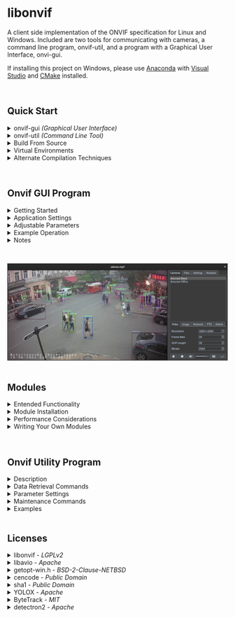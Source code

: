 
libonvif
========

A client side implementation of the ONVIF specification for Linux and Windows.
Included are two tools for communicating with cameras, a command line program,
onvif-util, and a program with a Graphical User Interface, onvi-gui.

If installing this project on Windows, please use 
[Anaconda](https://www.anaconda.com/) 
with [Visual Studio](https://visualstudio.microsoft.com/) and 
[CMake](https://cmake.org/) installed.

&nbsp;

## Quick Start

<details>
<summary>onvif-gui <i>(Graphical User Interface)</i></summary>
&nbsp;

---

### Linux

* ### Step 1. Install Dependecies

  ```
  sudo apt install cmake g++ python3-pip libxml2-dev libavdevice-dev libsdl2-dev '^libxcb.*-dev' libxkbcommon-x11-dev
  ```

* ### Step 2. Set up virtual environment

  ```
  pip install virtualenv
  virtualenv myenv
  source myenv/bin/activate
  ```

* ### Step 3. Install onvif-gui

  ```
  pip install onvif-gui
  ```

* ### Step 4. Launch program

  ```
  onvif-gui
  ```

### Windows

  Please follow the instructions for Build From Source

---
&nbsp;
</details>


<details>
<summary>onvif-util <i>(Command Line Tool)</i></summary>
&nbsp;

---

### Step 1. Install Dependencies

* ### Linux
  ```
  sudo apt install git cmake g++ libxml2-dev
  ```

* ### Windows (use Anaconda prompt)
  ```
  conda install -c conda-forge git libxml2
  ```

### Step 2. Install onvif-util

* ### Linux

  ```
  git clone --recursive https://github.com/sr99622/libonvif
  cd libonvif
  mkdir build
  cd build
  cmake -DWITHOUT_PYTHON=ON ..
  make
  sudo make install
  sudo ldconfig
  ```

* ### Windows (use Anaconda prompt)

  ```
  git clone --recursive https://github.com/sr99622/libonvif
  cd libonvif
  mkdir build
  cd build
  cmake -DWITHOUT_PYTHON=ON -DCMAKE_INSTALL_PREFIX=%CONDA_PREFIX%\Library ..
  cmake --build . --config Release
  cmake --install .
  ```

### Step 3. Test the program

```
onvif-util -a
```

### Step 4. Get program help

```
onvif-util -h
```

---
&nbsp;

</details>

<details>

<summary>Build From Source</summary>
&nbsp;

---

### Step 1. Install Dependencies

* ### Linux
  ```
  sudo apt install git cmake g++ python3-pip libxml2-dev libavdevice-dev libsdl2-dev '^libxcb.*-dev' libxkbcommon-x11-dev
  ```

* ### Windows (use Anaconda prompt)

  Please create a conda environment for dependencies

  ```
  conda create --name myenv -c conda-forge python git ffmpeg sdl2 libxml2
  conda activate myenv
  ```

### Step 2. Clone Reposistory and Install

```
git clone --recursive https://github.com/sr99622/libonvif
cd libonvif/libonvif
pip install .
cd ../libavio
pip install .
cd ../onvif-gui
pip install .
```

### Step 3. Launch Program

```
onvif-gui
```

---

&nbsp;
</details>

<details>
<summary>Virtual Environments</summary>
&nbsp;

---
Using a virtual environment is strongly recommended.
&nbsp;
On Windows, the use of Anaconda to install the program will use a virtual
environment.  It is suggested to create a dedicated environment for the program.
&nbsp;
On Linux, the use of [virtualenv](https://virtualenv.pypa.io/en/latest/) is recommended. 
This is a very simple tool to use that can be set up easily.

```
pip install virtualenv
virtualenv myenv
source myenv/bin/activate
```

These commands will set up a virtual environment that can be used to install and 
run the program in a safe manner.  Files used by the environment will be kept in
the directory myenv.
&nbsp;
To exit the virtual environment, use

```
deactivate
```

---
&nbsp;
</details>

<details>
<summary>Alternate Compilation Techniques</summary>
&nbsp;

---
Configuration issues may cause build steps to fail.  In some cases, it is possible
to continue with installation using other methods than those listed above. They
may be successful where other techniques have not if issues are confined to a 
specific tool.  These instructions assume that the Dependencies have been installed
and the source code cloned as per Build From Source.

* ### Configure directly using cmake

```
cd libonvif
sudo rm -R build
mkdir build
cd build
cmake ..
make
cd ../onvif-gui
python run.py
```

* ### Invoke setup.py directly

```
cd libonvif/libonvif
python setup.py install 
cd ../libavio
python setup.py install
cd ../onvif-gui
python setup.py install
onvif-gui
```

---
&nbsp;
</details>

&nbsp;

## Onvif GUI Program

<details>
<summary>Getting Started</summary>
&nbsp;

---

<p>
To get started, click the Discovery button, which is the second button from the right
at the bottom of the screen.  A login screen will appear for each camera as it is found.
The Settings tab may be used to set a default login that can be used automatically.
<p>
Upon completion of discovery, the camera list will be populated. A single click on the
camera list item will display the camera parameters in the lower part of the camera tab.
Double clicking the camera name in the list will display the camera video output. 
<p>
Camera parameters are available on the tabs on the lower right side of the application. 
Once a parameter has been changed, the Apply button will be enabled, which can be used 
to commit the change to the camera.  It may be necessary to re-start the video output 
stream in order to see the changes.  The Apply button is found in the lower right hand
corner below the tabs.

---

&nbsp;

</details>

<details>
<summary>Application Settings</summary>
&nbsp;

---

- Auto Discovery - When checked, the application will automatcally start discovery upon launch, 
  otherwise use the Discover button.
- Common Username - Default username used during discover.
- Common Password - Default password used during discover.
- Hardware Decoder - If available, can be set to use GPU video decoding.
- Video Filter - FFMPEG filter strings may be used to modify the video
- Direct Rendering - May be used in Windows to increase performance
- Convert to RGB - The default setting is ON, may be turned on for performance
- Disable Audio, Disable Video - Used to limit streams to a single medium
- Post Process Record - Recording will be the encoded video stream rather than raw packets
- Hardware Encode - If available, use the GPU for encoding
- Process Frame - Video frame data is processed by the sample python module
- Low Latency - Reduces the buffer size to reduce latency, may cause instability
- Pre-Record Cache Size - A cache of media packets is stored locally prior to decoding and will
  be pre-pended to the file stream when Pre Process recording.  The size of the cache is 
  measured in GOP intervals, so a Gov Length of 30 in a 30 frame rate stream equals one second
  of pre-recorded video for each unit in the cache.
- Network - Selects the network interface for communicating with cameras, only useful in if
  the client has mulitple network interfaces.

---
&nbsp;
</details>

<details>
<summary>Adjustable Parameters</summary>
&nbsp;

---

Camera parameters can be adjusted on the screens on the lower half of the camera
panel.  Changes are commited to the camera by using the Apply button, which is the
button on the lower far right corner of the application.  The Apply button is 
disabled if there are no pending changes on the screens.  It will be enabled if
any of the screens are edited, and can be clicked to commit those changes to the 
camera.

* ### Video:

  - Resolution  
  - Frame Rate  
  - Gov Length  
  - Bitrate  

* ### Image:

  - Brightness
  - Saturation
  - Contrast
  - Sharpness

* ### Network:

    If the DHCP is enabled, all fields are set by the server, if DHCP is disabled, other 
    network settings may be completed manually.  Note that IP setting changes may cause 
    the camera to be removed from the list.  Use the Discover button to find the camera.
    Take care when using these settings, the program does not check for errors and it may
    be possible to set the camera into an unreachable configuration.

    - IP Address
    - Subnet Mask
    - Gateway
    - Primary DNS

* ### PTZ:

    Settings pertain to preset selections or current camera position.  The arrow keys, 
    Zoom In and Zoom out control the position and zoom. The numbered buttons on the left 
    correspond to preset positions.  The blank text box may be used to address presets 
    numbered higher than 5. To set a preset, position the camera, then check Set Preset, 
    then click the numbered preset button.

* ### Admin:

    - Camera Name  - Changes the application display name of the camera.
    - Set admin Password - Can be used to change the password for the camera.
    - Sync Time - Reset the camera's current time without regard to time zone.
    - Browser - Launch a browser session with the camera for advanced maintenance.
    - Enable Reboot - Enable the reboot button for use.  Camera will be removed from list.
    - Enable Reset - Enable the reset button for use.  Use with caution, all camera 
      settings will be reset.

---
&nbsp;
</details>

<details>
<summary>Example Operation</summary>
&nbsp;

---
To change the video resolution of a camera output, Double click on the camera name in 
the list.  The camera video output should display in the viewer.  Select the Video tab 
and use the drop down box labelled Resolution.  Upon changing the selection, the Apply 
button will be enabled.  Click the Apply button to make the change.  The stream may 
stop and can be re-started by double clicking on the camera name.
<p>
If camera is not repsonding to a particular command, or a command needed is not present 
on the tool, go to the Admin tab and click the browser button.  This will launch the 
browser using the camera IP address.  Log into the camera and settings should be 
avialable in native format for the camera configuration.

---

&nbsp;

</details>

<details>
<summary>Notes</summary>
&nbsp;

---
Camera compliance with the onvif standard is often incomplete and in some cases 
incorrect. Success with the onvif-util may be limited in many cases. Cameras 
made by Hikvision will have the greatest level of compatibility with onvif-util. 
Cameras made by Dahua will have a close degree of compatability with some notable 
exceptions regarding gateway and DNS settings. Time settings may not be reliable 
in some cases. If the time is set without the zone flag, the time appearing in 
the camera feed will be synced to the computer time. If the time zone flag is used, 
the displayed time may be set to an offset from the computer time based on the 
timezone setting of the camera.
<p>
If the camera DNS setting is properly onvif compliant, the IP address may be reliably 
set. Some cameras may not respond to the DNS setting requested by onvif_gui due 
to non compliance. Note that the camera may reboot automatically under some conditions 
if the DNS setting is changed from off to on.  
<p>
Video settings are reliable. The Admin Password setting is reliable, as well as the reboot 
command. If there is an issue with a particular setting, it is recommended to connect to 
the camera with a web browser, as most cameras will have a web interface that will allow you 
to make the changes reliably. The gui version has a button on the Admin tab that will launch 
the web browser with the camera ip address automatically.


---

&nbsp;

</details>

&nbsp;
<div align="center"><img src="assets/screenshot.png"></div>
&nbsp;

## Modules

<details>

<summary>Entended Functionality</summary>
&nbsp;

---

## Video Stream Processing

onvif-gui has a facility for incorporating python programs to operate on the
video stream.  The Modules tab is the user interface for this feature. 
<p>
Developers may extend the functionality of onvif-gui by writing a python
module that conforms to the class template used by the program.
<p>
There is a minimal example program called sample.py that demonstrates how 
data is trsansferred from the main program to the python module and it's GUI i
nterface implementation.
<p>
The program comes with pre-installed modules that may be enabled by following
the installation instructions following.

* ### YOLOX with ByteTrack

There is included with onvif-gui a full implementation of the YOLOX algorithm
along with an associated tracking algorithm known as ByteTrack.  These algorithms 
are implemented using pytorch, which requires some specific configuration, see
Module Installation for details.
<p>
Please note that if running a customized model, the model name parameter must be 
set to match the model depth.  For example if the custom model using yolox_m 
format, the Model Name parameter must be set to yolox_m.  The error message
'Error(s) in loading state_dict for YOLOX' is typical for the failure to 
correctly match these parameters.

* ### Detectron2

Instance Segmentation and Keypoint discovery are implemented using 
[detectron2](https://github.com/facebookresearch/detectron2)

## Audio Stream Processing

onvif-gui can also process audio streams using python modules.  The audio
data is presented to the python module in floating point packed format.
Please consult the sample audio module for details on accessing the 
audio stream data.

---

&nbsp;

</details>

<details>

<summary>Module Installation</summary>
&nbsp;

---
Pre-installed modules require pytorch and other dependencies in order to run. 
A virtual environment is recommended.  These instructions assume that onvif-gui
has been installed as directed above.

*  ### Linux Module Dependency Installation

  ```
  pip install torch torchvision torchaudio --index-url https://download.pytorch.org/whl/cu117 
  pip install cloudpickle pycocotools fairscale timm omegaconf scipy cython cython_bbox_fix lap iopath fvcore
  ```

* ### Windows Module Dependency Installation

These instructions assume that Visual Studio is installed and  a conda environment has been 
activated as described in the Build From Source instructions.  

  ```
  pip install torch torchvision torchaudio --index-url https://download.pytorch.org/whl/cu117 
  pip install cloudpickle pycocotools fairscale timm omegaconf scipy cython cython_bbox_fix iopath fvcore
  git clone https://github.com/gatagat/lap
  cd lap
  pip install .
  ```

Note that when starting the modules, the program is set to automatically download the required 
pytorch model.  In order to visualize detections, it is necessary to select at least on class
to be identified on the module GUI panel.  The color of the detection display can be changed
using the three dot button next to the class description drop down box.

---
&nbsp;

</details>


<details>

<summary>Performance Considerations</summary>
&nbsp;

---

* ### Module Run Time

When running these algorithms, bear in mind that they are computationally expensive.
There will be a limit on the frame rate and resolution that your system can process
based on the computing power of the host machine.  
<p>
The amount of time a module spends running during each frame is displayed for a 
module during execution.  The frame rate of the module is the inverse of this
number.  Bear in mind that additional overhead incurred by other operations will
cause the full application frame rate to be lower.

* ### Performance Tuning

Module run time can be managed by adjusting key parameters.  Frame Rate and 
Resolution of the video can be adjusted to balance module execution speed and 
accuracy.  Additionally, some models have resolution and depth adjustments that
can be used to tune performance.

* ### Adjusting Video Frame Rate

Limiting the frame rate can be done on cameras using the video settings tab.  Frame 
rate on files can be set by using the filter command 'fps=10' where 10 is the desired 
frame rate.  

* ### Adjusting Video Resolution

Likewise, resolution can be set on files with the video filter
using the scale directive, i.e. 'scale=1280x720'.  Consecutive video filters can
be run using a comma as delimiter between the commands, i.e. 'fps=10,scale=1280x720'.

---

&nbsp;
</details>

<details>
<summary>Writing Your Own Modules</summary>
&nbsp;

---
Modules allow developers to ectend the functionality of onvif-gui.  The video 
stream frames are accessible from a python program configured to operate within 
the onvif-gui framework.  Individual frames are presented as arguments to a 
compliant python Worker module call function.
<p>
No special processing is required to access the frame data, it is presented in
numpy format, which is compatible with python constucts such as opencv or PIL
image formats.
<p>
The modules consist of two classes, a Configuration class, which must inherit
the QWidget object, and a Worker class, which has a default __call__ function
to receive the frame data.
<p>
A user defined folder can be specified to hold the module source code.  Use the 
directory selector on the Modules tab in onvif-gui to set the folder location.
<p>
Please consult the sample.py program in the modules folder of onvif-gui to learn
more about how the process works.

---
&nbsp;
</details>

&nbsp;


## Onvif Utility Program

<details>
<summary>Description</summary>
&nbsp;

---
View and set parameters on onvif compatible IP cameras. The command may be used to 
find and identify cameras, and then to create an interactive session that can be 
used to query and set camera properties. 

```
onvif-util

-a, --all
    show all cameras on the network

-h, --help
    show the help for this command

-u, --user 
    set the username for the camera login

-p, --password
    set the password for the camera login
```

To view all cameras on the network:
```
onvif-util -a
```

To login to a particular camera:
```
onvif-util -u username -p password ip_address
```

To login to a camera with safe mode disabled:
```
onvif-util -s -u username -p password ip_address
```


---

&nbsp;
</details>

<details>
<summary>Data Retrieval Commands</summary>
&nbsp;

---

Once logged into the camera you can view data using the 'get' command followed by 
the data requested. The (n) indicates an optional profile index to apply the setting, 
otherwise the current profile is used

- get rtsp 'pass'(optional) (n) - Get rtsp uri for camera, with optional password credential
- get capabilities
- get time
- get profiles
- get profile (n)
- get video (n)
- get video options (n)
- get imaging
- get imaging options
- get network

---
&nbsp;
</details>

<details>
<summary>Parameter Settings</summary>
&nbsp;

---

Once logged into the camera you can set parameters using the 'set' command followed by 
the parameters. The (n) indicates an optional profile index to apply the setting, 
otherwise the current profile is used

- set resolution (n) - Resolution setting in the format widthxheight, must match option
- set framerate (n)
- set gov_length (n)
- set bitrate (n)
- set bightness value(required)
- set contrast value(required)
- set saturation value(required)
- set sharpness value(required)
- set ip_address value(required)
- set default_gateway value(required)
- set dns value(required)
- set dhcp value(required) - Accepted settings are 'on' and 'off'
- set password value(required)

---
&nbsp;
</details>

<details>
<summary>Maintenance Commands</summary>
&nbsp;

---
- help
- safe - set safe mode on.  Viewer and browser are disabled
- unsafe - set safe mode off.  Viewer and browser are enabled
- browser - Use browser to access camera configurations
- view (n) - View the camera output using ffplay (ffplay must be installed in the path)
- view player (n) - View the camera output with user specified player e.g. view vlc
- sync_time 'zone'(optional) - Sync the camera time to the computer
- dump - Full set of raw data from camera configuration
- reboot
- quit - To Exit Camera Session

---
&nbsp;
</details>

<details>
<summary>Examples</summary>
&nbsp;

    > onvif-util -a

      Looking for cameras on the network...
      Found 8 cameras
      192.168.1.18 localhost(TV TV-IP319PI)
      192.168.1.7 (IPC-BO IPC-122)
      192.168.1.14 IPC(Dahua IPC-HDW4631C-A)
      192.168.1.6 IPC(Amcrest IP2M-841EB)
      192.168.1.12 (AXIS M1065-LW)
      192.168.1.12 (AXIS M1065-LW)
      192.168.1.2 IPC(Amcrest IP3M-HX2W)
      192.168.1.11 R2(IPC-model)

    To start a session with a camera, use the login credentials

    > onvif-util -u admin -p admin123 192.168.1.12

      found host: 192.168.1.12
      successfully connected to host
        name:   AXIS M1065-LW
        serial: ACCC8E99C915

    Get current settings for video

    > get video

      Profile set to profile_1_h264

      Resolution: 1920 x 1080
      Frame Rate: 25
      Gov Length: 30
      Bit Rate:   4096

    Get available video settings

    > get video options

      Available Resolutions
        1920 x 1080
        1280 x 720
        640 x 480
        320 x 240
      Min Gov Length: 1
      Max Gov Length: 32767
      Min Frame Rate: 1
      Max Frame Rate: 30
      Min Bit Rate: 1
      Max Bit Rate: 2147483647

    Set video resolution

    > set resolution 1280x720

      Resolution was set to 1280 x 720

    Exit session

    > quit
</details>
&nbsp;


## Licenses

<details>
<summary>libonvif - <i>LGPLv2</i></summary>
&nbsp;

---

 Copyright (c) 2018, 2020, 2022, 2023 Stephen Rhodes 

 License: LGPLv2

 This library is free software; you can redistribute it and/or
 modify it under the terms of the GNU Lesser General Public
 License as published by the Free Software Foundation; either
 version 2.1 of the License, or (at your option) any later version.
 
 This library is distributed in the hope that it will be useful,
 but WITHOUT ANY WARRANTY; without even the implied warranty of
 MERCHANTABILITY or FITNESS FOR A PARTICULAR PURPOSE.  See the GNU
 Lesser General Public License for more details.
 
 You should have received a copy of the GNU Lesser General Public
 License along with this library; if not, write to the Free Software
 Foundation, Inc., 51 Franklin Street, Fifth Floor, Boston, MA 02110-1301 USA

 ---

 &nbsp;

</details>

<details>
<summary>libavio - <i>Apache</i></summary>
&nbsp;

---

 libavio Copyright (c) 2022, 2023 Stephen Rhodes

 License: Apache

 Licensed under the Apache License, Version 2.0 (the "License");
 you may not use this file except in compliance with the License.
 You may obtain a copy of the License at

    http://www.apache.org/licenses/LICENSE-2.0

 Unless required by applicable law or agreed to in writing, software
 distributed under the License is distributed on an "AS IS" BASIS,
 WITHOUT WARRANTIES OR CONDITIONS OF ANY KIND, either express or implied.
 See the License for the specific language governing permissions and
 limitations under the License.

---

&nbsp;
</details>

<details>
<summary>getopt-win.h - <i>BSD-2-Clause-NETBSD</i></summary>
&nbsp;

---

 getopt-win.h (originally getopt.h) Copyright (c) 2002 Todd C. Miller <Todd.Miller@courtesan.com> and Copyright (c) 2000 The NetBSD Foundation, Inc.

 License: BSD-2-Clause-NETBSD

 Redistribution and use in source and binary forms, with or without
 modification, are permitted provided that the following conditions
 are met:
 1. Redistributions of source code must retain the above copyright
    notice, this list of conditions and the following disclaimer.
 2. Redistributions in binary form must reproduce the above copyright
    notice, this list of conditions and the following disclaimer in
    the documentation and/or other materials provided with the
    distribution.
 .
 THIS SOFTWARE IS PROVIDED BY THE NETBSD FOUNDATION, INC. AND
 CONTRIBUTORS ``AS IS'' AND ANY EXPRESS OR IMPLIED WARRANTIES,
 INCLUDING, BUT NOT LIMITED TO, THE IMPLIED WARRANTIES OF
 MERCHANTABILITY AND FITNESS FOR A PARTICULAR PURPOSE ARE DISCLAIMED.
 IN NO EVENT SHALL THE FOUNDATION OR CONTRIBUTORS BE LIABLE FOR ANY
 DIRECT, INDIRECT, INCIDENTAL, SPECIAL, EXEMPLARY, OR CONSEQUENTIAL
 DAMAGES (INCLUDING, BUT NOT LIMITED TO, PROCUREMENT OF SUBSTITUTE
 GOODS OR SERVICES; LOSS OF USE, DATA, OR PROFITS; OR BUSINESS
 INTERRUPTION) HOWEVER CAUSED AND ON ANY THEORY OF LIABILITY, WHETHER
 IN CONTRACT, STRICT LIABILITY, OR TORT (INCLUDING NEGLIGENCE OR
 OTHERWISE) ARISING IN ANY WAY OUT OF THE USE OF THIS SOFTWARE, EVEN
 IF ADVISED OF THE POSSIBILITY OF SUCH DAMAGE.

---

&nbsp;
</details>

<details>
<summary>cencode - <i>Public Domain</i></summary>
&nbsp;
---

 cencode.h, cencode.c in Public Domain by Chris Venter : chris.venter[anti-spam]gmail.com 

 License: public-domain1

 Copyright-Only Dedication (based on United States law) or Public
 Domain Certification
 
 The person or persons who have associated work with this document
 (the "Dedicator" or "Certifier") hereby either (a) certifies that, to
 the best of his knowledge, the work of authorship identified is in
 the public domain of the country from which the work is published, or
 (b) hereby dedicates whatever copyright the dedicators holds in the
 work of authorship identified below (the "Work") to the public
 domain. A certifier, moreover, dedicates any copyright interest he
 may have in the associated work, and for these purposes, is described
 as a "dedicator" below.
 
 A certifier has taken reasonable steps to verify the copyright status
 of this work. Certifier recognizes that his good faith efforts may
 not shield him from liability if in fact the work certified is not in
 the public domain.
 
 Dedicator makes this dedication for the benefit of the public at
 large and to the detriment of the Dedicator's heirs and
 successors. Dedicator intends this dedication to be an overt act of
 relinquishment in perpetuity of all present and future rights under
 copyright law, whether vested or contingent, in the Work. Dedicator
 understands that such relinquishment of all rights includes the
 relinquishment of all rights to enforce (by lawsuit or otherwise)
 those copyrights in the Work.
 
 Dedicator recognizes that, once placed in the public domain, the Work
 may be freely reproduced, distributed, transmitted, used, modified,
 built upon, or otherwise exploited by anyone for any purpose,
 commercial or non-commercial, and in any way, including by methods
 that have not yet been invented or conceived.

---

&nbsp;
</details>

<details>
<summary>sha1 - <i>Public Domain</i></summary>
&nbsp;

---

 sha1.h, sha1.c in Public Domain by By Steve Reid <steve@edmweb.com>

 License: public-domain2
 
 100% Public Domain.

---

&nbsp;
</details>


<details>
<summary>YOLOX - <i>Apache</i></summary>
&nbsp;

---

 YOLOX 
 Copyright (c) 2021-2022 Megvii Inc. All rights reserved.

 License: Apache

 Licensed under the Apache License, Version 2.0 (the "License");
 you may not use this file except in compliance with the License.
 You may obtain a copy of the License at

     http://www.apache.org/licenses/LICENSE-2.0

 Unless required by applicable law or agreed to in writing, software
 distributed under the License is distributed on an "AS IS" BASIS,
 WITHOUT WARRANTIES OR CONDITIONS OF ANY KIND, either express or implied.
 See the License for the specific language governing permissions and
 limitations under the License.

## Cite YOLOX
If you use YOLOX in your research, please cite our work by using the following BibTeX entry:

```latex
 @article{yolox2021,
  title={YOLOX: Exceeding YOLO Series in 2021},
  author={Ge, Zheng and Liu, Songtao and Wang, Feng and Li, Zeming and Sun, Jian},
  journal={arXiv preprint arXiv:2107.08430},
  year={2021}
}
```
## In memory of Dr. Jian Sun
Without the guidance of [Dr. Sun Jian](http://www.jiansun.org/), YOLOX would not have been released and open sourced to the community.
The passing away of Dr. Sun Jian is a great loss to the Computer Vision field. We have added this section here to express our remembrance and condolences to our captain Dr. Sun.
It is hoped that every AI practitioner in the world will stick to the concept of "continuous innovation to expand cognitive boundaries, and extraordinary technology to achieve product value" and move forward all the way.

<div align="center"><img src="assets/sunjian.png" width="200"></div>
没有孙剑博士的指导，YOLOX也不会问世并开源给社区使用。
孙剑博士的离去是CV领域的一大损失，我们在此特别添加了这个部分来表达对我们的“船长”孙老师的纪念和哀思。
希望世界上的每个AI从业者秉持着“持续创新拓展认知边界，非凡科技成就产品价值”的观念，一路向前。

---

&nbsp;
</details>

<details>
<summary>ByteTrack - <i>MIT</i></summary>
&nbsp;

---

ByteTrack

MIT License

Copyright (c) 2021 Yifu Zhang

Permission is hereby granted, free of charge, to any person obtaining a copy
of this software and associated documentation files (the "Software"), to deal
in the Software without restriction, including without limitation the rights
to use, copy, modify, merge, publish, distribute, sublicense, and/or sell
copies of the Software, and to permit persons to whom the Software is
furnished to do so, subject to the following conditions:

The above copyright notice and this permission notice shall be included in all
copies or substantial portions of the Software.

THE SOFTWARE IS PROVIDED "AS IS", WITHOUT WARRANTY OF ANY KIND, EXPRESS OR
IMPLIED, INCLUDING BUT NOT LIMITED TO THE WARRANTIES OF MERCHANTABILITY,
FITNESS FOR A PARTICULAR PURPOSE AND NONINFRINGEMENT. IN NO EVENT SHALL THE
AUTHORS OR COPYRIGHT HOLDERS BE LIABLE FOR ANY CLAIM, DAMAGES OR OTHER
LIABILITY, WHETHER IN AN ACTION OF CONTRACT, TORT OR OTHERWISE, ARISING FROM,
OUT OF OR IN CONNECTION WITH THE SOFTWARE OR THE USE OR OTHER DEALINGS IN THE
SOFTWARE.

---

&nbsp;
</details>


<details>
<summary>detectron2 - <i>Apache</i></summary>
&nbsp;

---

detectron2

Detectron2 is released under the Apache 2.0 license.

Copyright (c) Facebook, Inc. and its affiliates.

Citing Detectron2

If you use Detectron2 in your research or wish to refer to the baseline results published in the Model Zoo, please use the following BibTeX entry.

```bash
@misc{wu2019detectron2,
  author =       {Yuxin Wu and Alexander Kirillov and Francisco Massa and
                  Wan-Yen Lo and Ross Girshick},
  title =        {Detectron2},
  howpublished = {\url{https://github.com/facebookresearch/detectron2}},
  year =         {2019}
}
```

---

&nbsp;
</details>